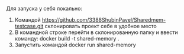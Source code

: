Для запуска у себя локально:
1) Командой https://github.com/3388ShubinPavel/Sharedmem-testcase.git склонировать проект себе в удобное место
2) В командной строке перейти в склонированную папку и ввести команду: docker build -t shared-memory .
3) Запустить командой docker run shared-memory
